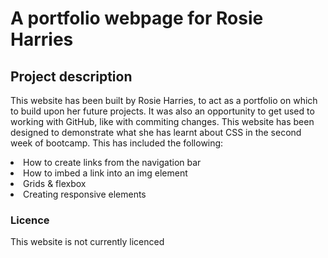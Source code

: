 <h1>A portfolio webpage for Rosie Harries</h1>

<h2>Project description</h2>

<p> This website has been built by Rosie Harries, to act as a portfolio on which to build upon her future projects. It was also an opportunity to get used to working with GitHub, like with commiting changes. This website has been designed to demonstrate what she has learnt about CSS in the second week of bootcamp. This has included the following:

<li>How to create links from the navigation bar</li>
<li>How to imbed a link into an img element</li>
<li>Grids & flexbox</li>
<li>Creating responsive elements</li>

</p>

<h3>Licence</h3>

<p>This website is not currently licenced</p>
